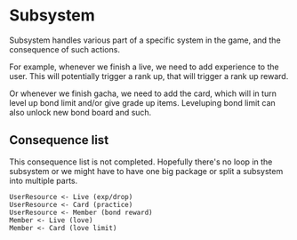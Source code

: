 # Subsystem
Subsystem handles various part of a specific system in the game, and the consequence of such actions.

For example, whenever we finish a live, we need to add experience to the user. This will potentially trigger a rank up, that will trigger a rank up reward.

Or whenever we finish gacha, we need to add the card, which will in turn level up bond limit and/or give grade up items. Leveluping bond limit can also unlock new bond board and such.

## Consequence list 
This consequence list is not completed. Hopefully there's no loop in the subsystem or we might have to have one big package or split a subsystem into multiple parts.

```
UserResource <- Live (exp/drop)
UserResource <- Card (practice)
UserResource <- Member (bond reward)
Member <- Live (love)
Member <- Card (love limit)
```